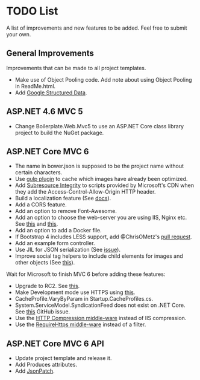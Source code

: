 # TODO List

A list of improvements and new features to be added. Feel free to submit your own.

## General Improvements

Improvements that can be made to all project templates.

- Make use of Object Pooling code. Add note about using Object Pooling in ReadMe.html.
- Add [Google Structured Data](https://developers.google.com/structured-data/).

## ASP.NET 4.6 MVC 5

- Change Boilerplate.Web.Mvc5 to use an ASP.NET Core class library project to build the NuGet package.

## ASP.NET Core MVC 6

- The name in bower.json is supposed to be the project name without certain characters.
- Use [gulp plugin](https://github.com/gulpjs/gulp#incremental-builds) to cache which images have already been optimized.
- Add [Subresource Integrity](https://scotthelme.co.uk/subresource-integrity/) to scripts provided by Microsoft's CDN when they add the Access-Control-Allow-Origin HTTP header.
- Build a localization feature (See [docs](https://docs.asp.net/en/1.0.0-rc2/fundamentals/localization.html)).
- Add a CORS feature.
- Add an option to remove Font-Awesome.
- Add an option to choose the web-server you are using IIS, Nginx etc. See [this](http://docs.asp.net/en/latest/fundamentals/servers.html) and [this](https://stackoverflow.com/questions/34212765/how-do-i-get-the-kestrel-web-server-to-listen-to-non-localhost-requests/34221690#34221690).
- Add an option to add a Docker file.
- If Bootstrap 4 includes LESS support, add @ChrisOMetz's [pull request](https://github.com/RehanSaeed/ASP.NET-MVC-Boilerplate/pulls).
- Add an example form controller.
- Use JIL for JSON serialization (See [issue](https://github.com/RehanSaeed/ASP.NET-MVC-Boilerplate/issues/72)).
- Improve social tag helpers to include child elements for images and other objects (See [this](https://channel9.msdn.com/Series/aspnetmonsters/Episode-19-Building-Advanced-Tag-Helpers?ocid=player)).

Wait for Microsoft to finish MVC 6 before adding these features:

- Upgrade to RC2. See [this](https://github.com/aspnet/Home/issues/1381).
- Make Development mode use HTTPS using [this](https://github.com/aspnet/Mvc/pull/4113).
- CacheProfile.VaryByParam in Startup.CacheProfiles.cs.
- System.ServiceModel.SyndicationFeed does not exist on .NET Core. See [this](https://github.com/dotnet/wcf/issues/76#issuecomment-111420491) GitHub issue.
- Use the [HTTP Compression middle-ware](https://github.com/aspnet/BasicMiddleware/issues/34) instead of IIS compression.
- Use the [RequireHttps middle-ware](https://github.com/aspnet/BasicMiddleware/issues/31) instead of a filter.

## ASP.NET Core MVC 6 API

- Update project template and release it.
- Add Produces attributes.
- Add [JsonPatch](https://github.com/aspnet/JsonPatch).
